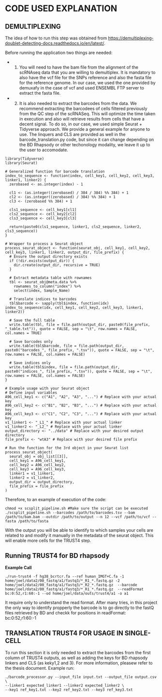 # CODE USED EXPLANATION

## DEMULTIPLEXING

The idea of how to run this step was obtained from https://demultiplexing-doublet-detecting-docs.readthedocs.io/en/latest/.

Before running the application two things are needed:

- 1. You will need to have the bam file from the alignment of the scRNAseq data that you are willing to demultiplex. It is mandatory to also have the vcf file for the SNPs reference and also the fasta file for the reference genome. In our case,  we used the one provided by demuxafy in the case of vcf and used ENSEMBL FTP server to extract the fasta file.
- 2. It is also needed to extract the barcodes from the data. We recommend extracting the barcodees of cells filtered previously from the QC step of the scRNASeq. This will optimize the time taken in execution and also will retrieve results from cells that have a decent signal. To do so, in our case, we used simple Seurat + Tidyverse approach. We provide a general example for anyone to use. The linquers and CLS are provided as well in the barcode_translation.py code, but since it can change depending on the BD Rhapsody or other techonology modality, we leave it up to the user to accomodate.

````{r}
library(Tidyverse)
library(Seurat)

# Generalized function for barcode translation
index_to_sequence <- function(index, cell_key1, cell_key2, cell_key3, linker1, linker2) {
  zerobased <- as.integer(index) - 1
  
  cl1 <- (as.integer((zerobased) / 384 / 384) %% 384) + 1
  cl2 <- (as.integer((zerobased) / 384) %% 384) + 1
  cl3 <- (zerobased %% 384) + 1
  
  cls1_sequence <- cell_key1[cl1]
  cls2_sequence <- cell_key2[cl2]
  cls3_sequence <- cell_key3[cl3]
  
  return(paste0(cls1_sequence, linker1, cls2_sequence, linker2, cls3_sequence))
}

# Wrapper to process a Seurat object
process_seurat_object <- function(seurat_obj, cell_key1, cell_key2, cell_key3, linker1, linker2, output_dir, file_prefix) {
  # Ensure the output directory exists
  if (!dir.exists(output_dir)) {
    dir.create(output_dir, recursive = TRUE)
  }
  
  # Extract metadata table with rownames
  tbl <- seurat_obj@meta.data %>%
    rownames_to_column("index") %>%
    select(index, Sample_Name)
  
  # Translate indices to barcodes
  tbl$barcode <- sapply(tbl$index, function(idx) index_to_sequence(idx, cell_key1, cell_key2, cell_key3, linker1, linker2))
  
  # Save the full table
  write.table(tbl, file = file.path(output_dir, paste0(file_prefix, "_table.txt")), quote = FALSE, sep = "\t", row.names = FALSE, col.names = TRUE)
  
  # Save barcodes only
  write.table(tbl$barcode, file = file.path(output_dir, paste0("barcodes_", file_prefix, ".tsv")), quote = FALSE, sep = "\t", row.names = FALSE, col.names = FALSE)
  
  # Save indices only
  write.table(tbl$index, file = file.path(output_dir, paste0("indices_", file_prefix, ".tsv")), quote = FALSE, sep = "\t", row.names = FALSE, col.names = FALSE)
}

# Example usage with your Seurat object
# Define input variables
A96_cell_key1 <- c("A1", "A2", "A3", "...") # Replace with your actual key
A96_cell_key2 <- c("B1", "B2", "B3", "...") # Replace with your actual key
A96_cell_key3 <- c("C1", "C2", "C3", "...") # Replace with your actual key
v1_linker1 <- "_L1_" # Replace with your actual linker
v1_linker2 <- "_L2_" # Replace with your actual linker
output_directory <- "../data" # Replace with your desired output directory
file_prefix <- "wtA3" # Replace with your desired file prefix

# Run the function for the 3rd object in your Seurat list
process_seurat_object(
  seurat_obj = obj_list[[3]],
  cell_key1 = A96_cell_key1,
  cell_key2 = A96_cell_key2,
  cell_key3 = A96_cell_key3,
  linker1 = v1_linker1,
  linker2 = v1_linker2,
  output_dir = output_directory,
  file_prefix = file_prefix
)

````

Therefore, to an example of execution of the code:

````{sh}
chmod +x scsplit_pipeline.sh #Make sure the script can be executed
./scsplit_pipeline.sh --barcodes /path/to/barcodes.tsv --bam /path/to/bam.bam --outdir /path/to/output --n 12 --vcf /path/to/vcf --fasta /path/to/fasta

````

With the output you will be able to identify to which samples your cells are related to and modify it manually in the metadata of the seurat object. This will enable more cells for the TRUST4 step.
## Running TRUST4 for BD rhapsody

**Example Call**

````{sh}
./run-trust4 -f hg38_bcrtcr.fa --ref human_IMGT+C.fa -1 home/joel/data2/00_fastq/a1/fastq3/*_R1_*.fastq.gz -2 home/joel/data2/00_fastq/a1/fastq3/*_R2_*.fastq.gz  --barcode home/joel/data2/00_fastq/a1/fastq3/*_R1_*.fastq.gz  --readFormat bc:0:52,r1:60:-1 --od home/joel/data/outs/trust4/a1 -o a1
````

It require only to understand the read format. After many tries, in this project the only way to identify propperly the barcode is to go directly to the fastQ files retrieved by BD and checkk for positions in readFormat:
bc:0:52,r1:60:-1

## TRANSLATION TRUST4 FOR USAGE IN SINGLE-CELL

To run this section it is only needed to extract the barcodes from the first column of TRUST4 outputs, as well as adding the keys for BD rhapsody linkers and CLS (as keky1,2 and 3). For more information, pleasew refer to the thesis document.
Example run:

```
./barcode_processor.py --input_file input.txt --output_file output.csv \
--linker1 expected_linker1 --linker2 expected_linker2 \
--key1 ref_key1.txt --key2 ref_key2.txt --key3 ref_key3.txt
```
